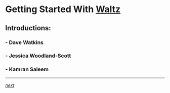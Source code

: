 # Getting Started With [Waltz](https://github.com/finos/waltz)


## Introductions:

### - Dave Watkins

### - Jessica Woodland-Scott

### - Kamran Saleem

----
_[next](20_overview.md)_
